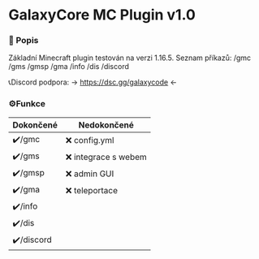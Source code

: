 # GalaxyCore MC Plugin v1.0

### 📄 Popis

Základní Minecraft plugin testován na verzi 1.16.5.
Seznam příkazů: /gmc /gms /gmsp /gma /info /dis /discord
  
  📞Discord podpora: -> https://dsc.gg/galaxycode <-
  
  ### ⚙️Funkce
                    
Dokončené  | Nedokončené
------------- | -------------
✔️/gmc  | ❌ config.yml
✔️/gms  | ❌ integrace s webem
✔️/gmsp  | ❌ admin GUI
✔️/gma  | ❌ teleportace
✔️/info  | 
✔️/dis  | 
✔️/discord  | 
